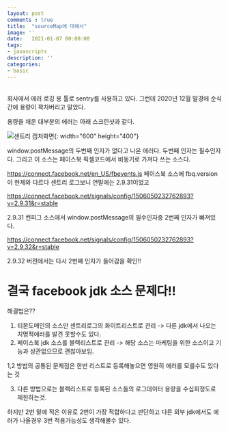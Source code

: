 ```yaml
---
layout: post
comments : true
title:  "sourceMap에 대해서"
image: ''
date:   2021-01-07 00:00:00
tags:
- javascripts
description: ''
categories:
- basic
---
```



<br>
회사에서 에러 로깅 용 툴로 sentry를 사용하고 있다.
그런데 2020년 12월 말경에 순식간에 용량이 꽉차버리고 말았다.

용량을 채운 대부분의 에러는 아래 스크린샷과 같다.

![센트리 캡처화면](/assets/img/babel/2021-01-07-sentry.png){: width="600" height="400"}

window.postMessage의 두번째 인자가 없다고 나온 에러다. 두번째 인자는 필수인자다.
그리고 이 소스는 페이스북 픽셀코드에서 비동기로 가져다 쓰는 소스다.

https://connect.facebook.net/en_US/fbevents.js
페이스북 소스에 fbq.version이 현제와 다르다 센트리 로그보니 연말에는 2.9.31이었고 

https://connect.facebook.net/signals/config/1506050232762893?v=2.9.31&r=stable

2.9.31 컨피그 소스에서 window.postMessage의 필수인자중 2번째 인자가 빠져있다.

https://connect.facebook.net/signals/config/1506050232762893?v=2.9.32&r=stable

2.9.32 버젼에서는 다시 2번째 인자가 들어감을 확인!!

<h1>결국 facebook jdk 소스 문제다!!</h1>

해결법은??

1. 티몬도메인의 소스만 센트리로그의 화이트리스트로 관리 
-> 다른 jdk에서 나오는 치명적에러를 발견 못할수도 있다.
2. 페이스북 jdk 소스를 블랙리스트로 관리
-> 해당 소스는 마케팅을 위한 소스이고 기능과 상관없으므로 괜찮아보임.

1,2 방법의 공통된 문제점은 한번 리스트로 등록해놓으면 영원히 에러를 모를수도 있다는 것

3. 다른 방법으로는 블랙리스트로 등록된 소스들의 로그데이터 용량을 수십회정도로 제한하는것.

하지만 2번 밑에 적은 이유로 2번이 가장 적합하다고 판단하고 다른 외부 jdk에서도 에러가 나올경우 3번 적용가능성도 생각해볼수 있다.





